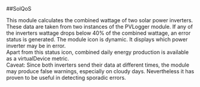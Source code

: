##SolQoS

This module calculates the combined wattage of two solar power inverters. These data are taken from two instances of the PVLogger module. If any of the inverters wattage drops below 40% of the combined wattage, an error status is generated. The module icon is dynamic. It displays which power inverter may be in error.  
Apart from this status icon, combined daily energy production is available as a virtualDevice metric.  
Caveat: Since both inverters send their data at different times, the module may produce false warnings, especially on cloudy days. Nevertheless it has proven to be useful in detecting sporadic errors.